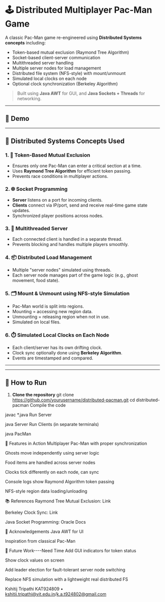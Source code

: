 # 🕹️ Distributed Multiplayer Pac-Man Game

A classic Pac-Man game re-engineered using **Distributed Systems concepts** including:

- Token-based mutual exclusion (Raymond Tree Algorithm)
- Socket-based client-server communication
- Multithreaded server handling
- Multiple server nodes for load management
- Distributed file system (NFS-style) with mount/unmount
- Simulated local clocks on each node
- Optional clock synchronization (Berkeley Algorithm)

> Built using **Java AWT** for GUI, and **Java Sockets + Threads** for networking.

---

## 📸 Demo



---

## 🧠 Distributed Systems Concepts Used

### 1. 🔐 Token-Based Mutual Exclusion
- Ensures only one Pac-Man can enter a critical section at a time.
- Uses **Raymond Tree Algorithm** for efficient token passing.
- Prevents race conditions in multiplayer actions.

### 2. 🌐 Socket Programming
- **Server** listens on a port for incoming clients.
- **Clients** connect via IP/port, send and receive real-time game state updates.
- Synchronized player positions across nodes.

### 3. 🧵 Multithreaded Server
- Each connected client is handled in a separate thread.
- Prevents blocking and handles multiple players smoothly.

### 4. 📦 Distributed Load Management
- Multiple "server nodes" simulated using threads.
- Each server node manages part of the game logic (e.g., ghost movement, food state).

### 5. 🗂️ Mount & Unmount using NFS-style Simulation
- Pac-Man world is split into regions.
- Mounting = accessing new region data.
- Unmounting = releasing region when not in use.
- Simulated on local files.

### 6. ⏱️ Simulated Local Clocks on Each Node
- Each client/server has its own drifting clock.
- Clock sync optionally done using **Berkeley Algorithm**.
- Events are timestamped and compared.

---


---

## 🔧 How to Run

1. **Clone the repository**
   git clone https://github.com/yourusername/distributed-pacman.git
   cd distributed-pacman
   Compile the code


  javac *.java
  Run Server

  java Server
  Run Clients (in separate terminals)

  java PacMan

🧪 Features in Action
Multiplayer Pac-Man with proper synchronization

Ghosts move independently using server logic

Food items are handled across server nodes

Clocks tick differently on each node, can sync

Console logs show Raymond Algorithm token passing

NFS-style region data loading/unloading

📚 References
Raymond Tree Mutual Exclusion: Link

Berkeley Clock Sync: Link

Java Socket Programming: Oracle Docs

🙌 Acknowledgements
Java AWT for UI

Inspiration from classical Pac-Man


🏁 Future Work----Need Time
Add GUI indicators for token status

Show clock values on screen

Add leader election for fault-tolerant server node switching

Replace NFS simulation with a lightweight real distributed FS

Kshitij Tripathi
KAT924809 • kshitij.tripathi@vit.edu.in/k.a.t924802@gmail.com 


